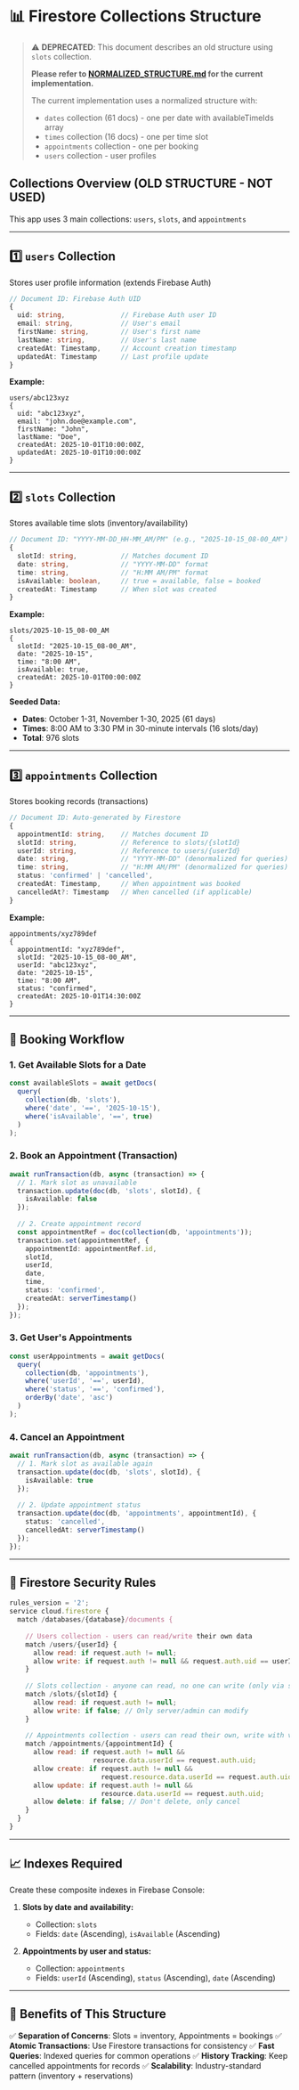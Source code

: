 # 📊 Firestore Collections Structure

> ⚠️ **DEPRECATED**: This document describes an old structure using `slots` collection.
> 
> **Please refer to [NORMALIZED_STRUCTURE.md](./NORMALIZED_STRUCTURE.md) for the current implementation.**
> 
> The current implementation uses a normalized structure with:
> - `dates` collection (61 docs) - one per date with availableTimeIds array
> - `times` collection (16 docs) - one per time slot
> - `appointments` collection - one per booking
> - `users` collection - user profiles

## Collections Overview (OLD STRUCTURE - NOT USED)
This app uses 3 main collections: `users`, `slots`, and `appointments`

---

## 1️⃣ **`users`** Collection
Stores user profile information (extends Firebase Auth)

```typescript
// Document ID: Firebase Auth UID
{
  uid: string,              // Firebase Auth user ID
  email: string,            // User's email
  firstName: string,        // User's first name
  lastName: string,         // User's last name
  createdAt: Timestamp,     // Account creation timestamp
  updatedAt: Timestamp      // Last profile update
}
```

**Example:**
```
users/abc123xyz
{
  uid: "abc123xyz",
  email: "john.doe@example.com",
  firstName: "John",
  lastName: "Doe",
  createdAt: 2025-10-01T10:00:00Z,
  updatedAt: 2025-10-01T10:00:00Z
}
```

---

## 2️⃣ **`slots`** Collection
Stores available time slots (inventory/availability)

```typescript
// Document ID: "YYYY-MM-DD_HH-MM_AM/PM" (e.g., "2025-10-15_08-00_AM")
{
  slotId: string,           // Matches document ID
  date: string,             // "YYYY-MM-DD" format
  time: string,             // "H:MM AM/PM" format
  isAvailable: boolean,     // true = available, false = booked
  createdAt: Timestamp      // When slot was created
}
```

**Example:**
```
slots/2025-10-15_08-00_AM
{
  slotId: "2025-10-15_08-00_AM",
  date: "2025-10-15",
  time: "8:00 AM",
  isAvailable: true,
  createdAt: 2025-10-01T00:00:00Z
}
```

**Seeded Data:**
- **Dates**: October 1-31, November 1-30, 2025 (61 days)
- **Times**: 8:00 AM to 3:30 PM in 30-minute intervals (16 slots/day)
- **Total**: 976 slots

---

## 3️⃣ **`appointments`** Collection
Stores booking records (transactions)

```typescript
// Document ID: Auto-generated by Firestore
{
  appointmentId: string,    // Matches document ID
  slotId: string,           // Reference to slots/{slotId}
  userId: string,           // Reference to users/{userId}
  date: string,             // "YYYY-MM-DD" (denormalized for queries)
  time: string,             // "H:MM AM/PM" (denormalized for queries)
  status: 'confirmed' | 'cancelled',
  createdAt: Timestamp,     // When appointment was booked
  cancelledAt?: Timestamp   // When cancelled (if applicable)
}
```

**Example:**
```
appointments/xyz789def
{
  appointmentId: "xyz789def",
  slotId: "2025-10-15_08-00_AM",
  userId: "abc123xyz",
  date: "2025-10-15",
  time: "8:00 AM",
  status: "confirmed",
  createdAt: 2025-10-01T14:30:00Z
}
```

---

## 🔄 Booking Workflow

### **1. Get Available Slots for a Date**
```typescript
const availableSlots = await getDocs(
  query(
    collection(db, 'slots'),
    where('date', '==', '2025-10-15'),
    where('isAvailable', '==', true)
  )
);
```

### **2. Book an Appointment (Transaction)**
```typescript
await runTransaction(db, async (transaction) => {
  // 1. Mark slot as unavailable
  transaction.update(doc(db, 'slots', slotId), { 
    isAvailable: false 
  });
  
  // 2. Create appointment record
  const appointmentRef = doc(collection(db, 'appointments'));
  transaction.set(appointmentRef, {
    appointmentId: appointmentRef.id,
    slotId,
    userId,
    date,
    time,
    status: 'confirmed',
    createdAt: serverTimestamp()
  });
});
```

### **3. Get User's Appointments**
```typescript
const userAppointments = await getDocs(
  query(
    collection(db, 'appointments'),
    where('userId', '==', userId),
    where('status', '==', 'confirmed'),
    orderBy('date', 'asc')
  )
);
```

### **4. Cancel an Appointment**
```typescript
await runTransaction(db, async (transaction) => {
  // 1. Mark slot as available again
  transaction.update(doc(db, 'slots', slotId), { 
    isAvailable: true 
  });
  
  // 2. Update appointment status
  transaction.update(doc(db, 'appointments', appointmentId), {
    status: 'cancelled',
    cancelledAt: serverTimestamp()
  });
});
```

---

## 🔐 Firestore Security Rules

```javascript
rules_version = '2';
service cloud.firestore {
  match /databases/{database}/documents {
    
    // Users collection - users can read/write their own data
    match /users/{userId} {
      allow read: if request.auth != null;
      allow write: if request.auth != null && request.auth.uid == userId;
    }
    
    // Slots collection - anyone can read, no one can write (only via server)
    match /slots/{slotId} {
      allow read: if request.auth != null;
      allow write: if false; // Only server/admin can modify
    }
    
    // Appointments collection - users can read their own, write with validation
    match /appointments/{appointmentId} {
      allow read: if request.auth != null && 
                     resource.data.userId == request.auth.uid;
      allow create: if request.auth != null && 
                       request.resource.data.userId == request.auth.uid;
      allow update: if request.auth != null && 
                       resource.data.userId == request.auth.uid;
      allow delete: if false; // Don't delete, only cancel
    }
  }
}
```

---

## 📈 Indexes Required

Create these composite indexes in Firebase Console:

1. **Slots by date and availability:**
   - Collection: `slots`
   - Fields: `date` (Ascending), `isAvailable` (Ascending)

2. **Appointments by user and status:**
   - Collection: `appointments`
   - Fields: `userId` (Ascending), `status` (Ascending), `date` (Ascending)

---

## 🎯 Benefits of This Structure

✅ **Separation of Concerns**: Slots = inventory, Appointments = bookings
✅ **Atomic Transactions**: Use Firestore transactions for consistency
✅ **Fast Queries**: Indexed queries for common operations
✅ **History Tracking**: Keep cancelled appointments for records
✅ **Scalability**: Industry-standard pattern (inventory + reservations)
